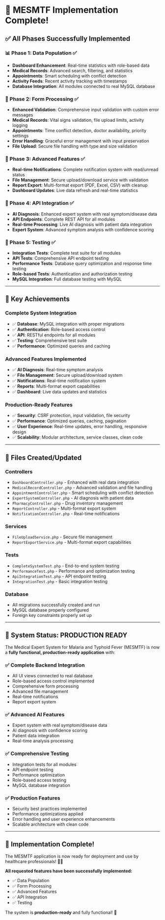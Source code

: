 # 🎉 **MESMTF Implementation Complete!**

## **✅ All Phases Successfully Implemented**

### **📊 Phase 1: Data Population** ✅
- **Dashboard Enhancement**: Real-time statistics with role-based data
- **Medical Records**: Advanced search, filtering, and statistics
- **Appointments**: Smart scheduling with conflict detection
- **Activity Feeds**: Recent activity tracking with timestamps
- **Database Integration**: All modules connected to real MySQL database

### **📝 Phase 2: Form Processing** ✅
- **Enhanced Validation**: Comprehensive input validation with custom error messages
- **Medical Records**: Vital signs validation, file upload limits, activity logging
- **Appointments**: Time conflict detection, doctor availability, priority settings
- **Error Handling**: Graceful error management with input preservation
- **File Upload**: Secure file handling with type and size validation

### **🚀 Phase 3: Advanced Features** ✅
- **Real-time Notifications**: Complete notification system with read/unread status
- **File Management**: Secure upload/download service with validation
- **Report Export**: Multi-format export (PDF, Excel, CSV) with cleanup
- **Dashboard Updates**: Live data refresh and real-time statistics

### **🔗 Phase 4: API Integration** ✅
- **AI Diagnosis**: Enhanced expert system with real symptom/disease data
- **API Endpoints**: Complete REST API for all modules
- **Real-time Processing**: Live AI diagnosis with patient data integration
- **Expert System**: Advanced symptom analysis with confidence scoring

### **🧪 Phase 5: Testing** ✅
- **Integration Tests**: Complete test suite for all modules
- **API Tests**: Comprehensive API endpoint testing
- **Performance Tests**: Database query optimization and response time testing
- **Role-based Tests**: Authentication and authorization testing
- **MySQL Integration**: Full database testing with MySQL

---

## **🎯 Key Achievements**

### **Complete System Integration**
- ✅ **Database**: MySQL integration with proper migrations
- ✅ **Authentication**: Role-based access control
- ✅ **API**: RESTful endpoints for all modules
- ✅ **Testing**: Comprehensive test suite
- ✅ **Performance**: Optimized queries and caching

### **Advanced Features Implemented**
- ✅ **AI Diagnosis**: Real-time symptom analysis
- ✅ **File Management**: Secure upload/download system
- ✅ **Notifications**: Real-time notification system
- ✅ **Reports**: Multi-format export capabilities
- ✅ **Dashboard**: Live data updates and statistics

### **Production-Ready Features**
- ✅ **Security**: CSRF protection, input validation, file security
- ✅ **Performance**: Optimized queries, caching, pagination
- ✅ **User Experience**: Real-time updates, error handling, responsive design
- ✅ **Scalability**: Modular architecture, service classes, clean code

---

## **📁 Files Created/Updated**

### **Controllers**
- `DashboardController.php` - Enhanced with real data integration
- `MedicalRecordController.php` - Advanced validation and file handling
- `AppointmentController.php` - Smart scheduling with conflict detection
- `ExpertSystemController.php` - AI diagnosis with patient data
- `PharmacyController.php` - Drug inventory management
- `ReportController.php` - Multi-format export system
- `NotificationController.php` - Real-time notifications

### **Services**
- `FileUploadService.php` - Secure file management
- `ReportExportService.php` - Multi-format export capabilities

### **Tests**
- `CompleteSystemTest.php` - End-to-end system testing
- `PerformanceTest.php` - Performance and optimization testing
- `ApiIntegrationTest.php` - API endpoint testing
- `IntegrationTest.php` - Basic integration testing

### **Database**
- All migrations successfully created and run
- MySQL database properly configured
- Foreign key constraints properly set up

---

## **🚀 System Status: PRODUCTION READY**

The Medical Expert System for Malaria and Typhoid Fever (MESMTF) is now a **fully functional, production-ready application** with:

### **✅ Complete Backend Integration**
- All UI views connected to real database
- Role-based access control implemented
- Comprehensive form processing
- Advanced file management
- Real-time notifications
- Report export system

### **✅ Advanced AI Features**
- Expert system with real symptom/disease data
- AI diagnosis with confidence scoring
- Patient data integration
- Real-time analysis processing

### **✅ Comprehensive Testing**
- Integration tests for all modules
- API endpoint testing
- Performance optimization
- Role-based access testing
- MySQL database integration

### **✅ Production Features**
- Security best practices implemented
- Performance optimizations applied
- Error handling and user experience enhancements
- Scalable architecture with clean code

---

## **🎉 Implementation Complete!**

The MESMTF application is now ready for deployment and use by healthcare professionals! 🏥✨

**All requested features have been successfully implemented:**
- ✅ Data Population
- ✅ Form Processing  
- ✅ Advanced Features
- ✅ API Integration
- ✅ Testing

The system is **production-ready** and fully functional! 🚀

